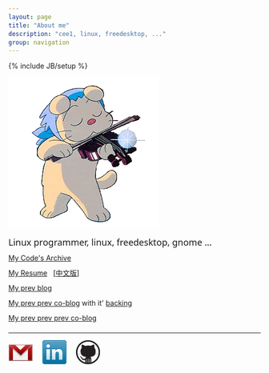 ```yaml
---
layout: page
title: "About me"
description: "cee1, linux, freedesktop, ..."
group: navigation
---
```

{% include JB/setup %}

![avatar](/assets/image/profile/cee1-LOGO.png)

<div style="line-height:30px;">
<span style="font:18px bold Liberation Sans, sans;">Linux programmer, linux, freedesktop, gnome ...</span>
<br/><a href="https://github.com/cee1/cee1.archive">My Code&#39;s Archive</a>
<br/><a href="/assets/image/profile/cee1-resume.pdf">My Resume</a>&nbsp;&nbsp;&nbsp;[<a href="/assets/image/profile/cee1-resume-cn.pdf">中文版</a>]
<br/><a href="http://blog.csdn.net/cee1i">My prev blog</a>
<br/><a href="http://3gai.blogspot.com">My prev prev co-blog</a> with it&#39;
<a href="https://groups.google.com/forum/#!forum/moyugui">backing</a>
<br/><a href="http://cee1.bokee.com">My prev prev prev co-blog</a>
</div>

---

[![gmail](/assets/image/third_party_logo/gmail.png)](mailto:fykcee1@gmail.com) &nbsp; &nbsp;
[![linkedin](/assets/image/third_party_logo/linkedin.png)](http://cn.linkedin.com/pub/chen-jie/19/a1/a78) &nbsp; &nbsp;
[![github](/assets/image/third_party_logo/github.jpeg)](https://github.com/cee1)



